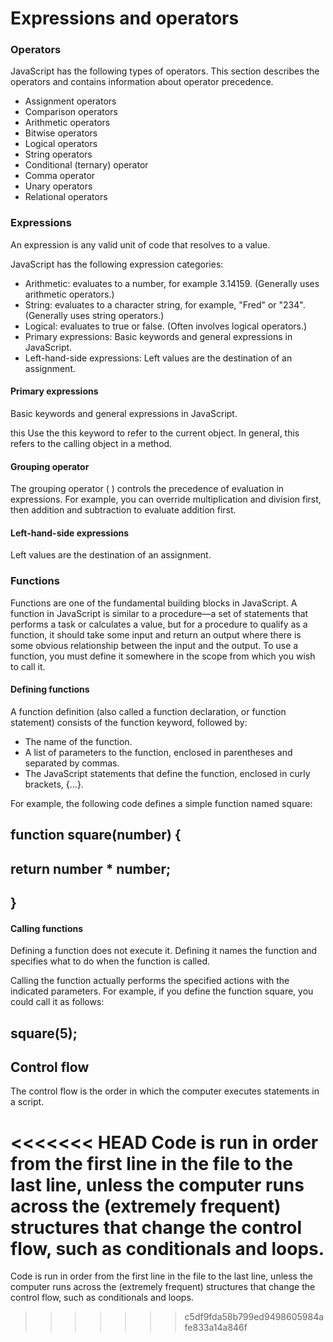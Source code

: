 # Expressions and operators

### Operators
JavaScript has the following types of operators. This section describes the operators and contains information about operator precedence.

- Assignment operators
- Comparison operators
- Arithmetic operators
- Bitwise operators
- Logical operators
- String operators
- Conditional (ternary) operator
- Comma operator
- Unary operators
- Relational operators

### Expressions

An expression is any valid unit of code that resolves to a value.

JavaScript has the following expression categories:

- Arithmetic: evaluates to a number, for example 3.14159. (Generally uses arithmetic operators.)
- String: evaluates to a character string, for example, "Fred" or "234". (Generally uses string operators.)
- Logical: evaluates to true or false. (Often involves logical operators.)
- Primary expressions: Basic keywords and general expressions in JavaScript.
- Left-hand-side expressions: Left values are the destination of an assignment.

#### Primary expressions
Basic keywords and general expressions in JavaScript.

this
Use the this keyword to refer to the current object. In general, this refers to the calling object in a method.

#### Grouping operator
The grouping operator ( ) controls the precedence of evaluation in expressions. For example, you can override multiplication and division first, then addition and subtraction to evaluate addition first.

#### Left-hand-side expressions
Left values are the destination of an assignment.

### Functions
Functions are one of the fundamental building blocks in JavaScript. A function in JavaScript is similar to a procedure—a set of statements that performs a task or calculates a value, but for a procedure to qualify as a function, it should take some input and return an output where there is some obvious relationship between the input and the output. To use a function, you must define it somewhere in the scope from which you wish to call it.

#### Defining functions
A function definition (also called a function declaration, or function statement) consists of the function keyword, followed by:

- The name of the function.
- A list of parameters to the function, enclosed in parentheses and separated by commas.
- The JavaScript statements that define the function, enclosed in curly brackets, {...}.

For example, the following code defines a simple function named square:

## function square(number) {
  ## return number * number;
## }

#### Calling functions
Defining a function does not execute it. Defining it names the function and specifies what to do when the function is called.

Calling the function actually performs the specified actions with the indicated parameters. For example, if you define the function square, you could call it as follows:

## square(5);


## Control flow

The control flow is the order in which the computer executes statements in a script.

<<<<<<< HEAD
Code is run in order from the first line in the file to the last line, unless the computer runs across the (extremely frequent) structures that change the control flow, such as conditionals and loops. 
=======
Code is run in order from the first line in the file to the last line, unless the computer runs across the (extremely frequent) structures that change the control flow, such as conditionals and loops. 
>>>>>>> c5df9fda58b799ed9498605984afe833a14a846f
